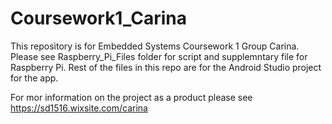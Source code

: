# Coursework1_Carina

This repository is for Embedded Systems Coursework 1 Group Carina. Please see Raspberry_Pi_Files folder for script and supplemntary file for Raspberry Pi. Rest of the files in this repo are for the Android Studio project for the app.

For mor information on the project as a product please see https://sd1516.wixsite.com/carina
